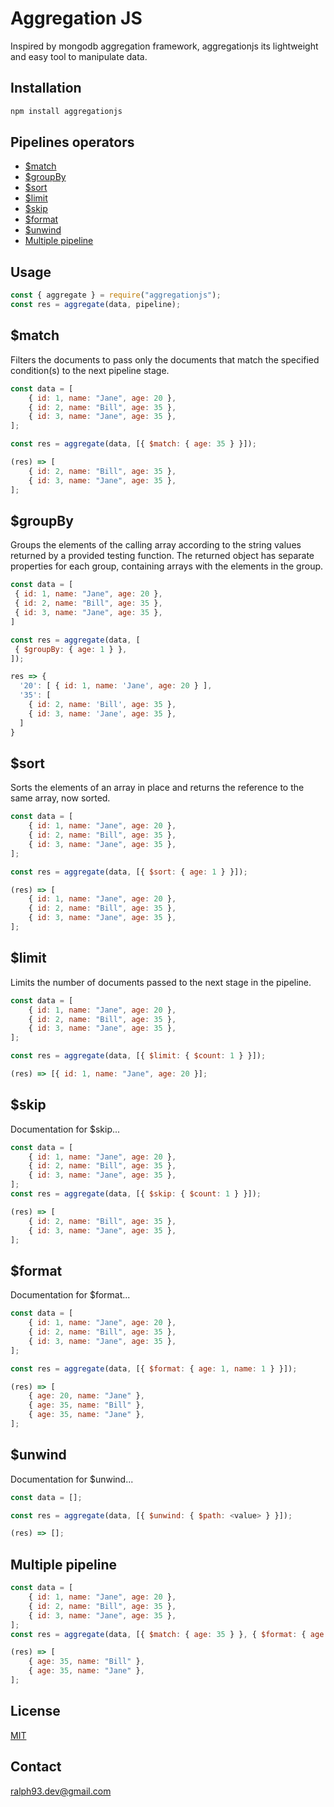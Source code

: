 # Aggregation JS

Inspired by mongodb aggregation framework, aggregationjs its lightweight and easy tool to manipulate data.

## Installation

```bash
npm install aggregationjs
```

## Pipelines operators

- [$match](#match)
- [$groupBy](#groupby)
- [$sort](#sort)
- [$limit](#limit)
- [$skip](#skip)
- [$format](#format)
- [$unwind](#unwind)
- [Multiple pipeline](#multiple-pipeline)

## Usage

```js
const { aggregate } = require("aggregationjs");
const res = aggregate(data, pipeline);
```

## $match

Filters the documents to pass only the documents that match the specified condition(s) to the next pipeline stage.

```js
const data = [
	{ id: 1, name: "Jane", age: 20 },
	{ id: 2, name: "Bill", age: 35 },
	{ id: 3, name: "Jane", age: 35 },
];

const res = aggregate(data, [{ $match: { age: 35 } }]);

(res) => [
	{ id: 2, name: "Bill", age: 35 },
	{ id: 3, name: "Jane", age: 35 },
];
```

## $groupBy

Groups the elements of the calling array according to the string values returned by a provided testing function. The returned object has separate properties for each group, containing arrays with the elements in the group.

```js
const data = [
 { id: 1, name: "Jane", age: 20 },
 { id: 2, name: "Bill", age: 35 },
 { id: 3, name: "Jane", age: 35 },
]

const res = aggregate(data, [
 { $groupBy: { age: 1 } },
]);

res => {
  '20': [ { id: 1, name: 'Jane', age: 20 } ],
  '35': [
    { id: 2, name: 'Bill', age: 35 },
    { id: 3, name: 'Jane', age: 35 },
  ]
}
```

## $sort

Sorts the elements of an array in place and returns the reference to the same array, now sorted.

```js
const data = [
	{ id: 1, name: "Jane", age: 20 },
	{ id: 2, name: "Bill", age: 35 },
	{ id: 3, name: "Jane", age: 35 },
];

const res = aggregate(data, [{ $sort: { age: 1 } }]);

(res) => [
	{ id: 1, name: "Jane", age: 20 },
	{ id: 2, name: "Bill", age: 35 },
	{ id: 3, name: "Jane", age: 35 },
];
```

## $limit

Limits the number of documents passed to the next stage in the pipeline.

```js
const data = [
	{ id: 1, name: "Jane", age: 20 },
	{ id: 2, name: "Bill", age: 35 },
	{ id: 3, name: "Jane", age: 35 },
];

const res = aggregate(data, [{ $limit: { $count: 1 } }]);

(res) => [{ id: 1, name: "Jane", age: 20 }];
```

## $skip

Documentation for $skip...

```js
const data = [
	{ id: 1, name: "Jane", age: 20 },
	{ id: 2, name: "Bill", age: 35 },
	{ id: 3, name: "Jane", age: 35 },
];
const res = aggregate(data, [{ $skip: { $count: 1 } }]);

(res) => [
	{ id: 2, name: "Bill", age: 35 },
	{ id: 3, name: "Jane", age: 35 },
];
```

## $format

Documentation for $format...

```js
const data = [
	{ id: 1, name: "Jane", age: 20 },
	{ id: 2, name: "Bill", age: 35 },
	{ id: 3, name: "Jane", age: 35 },
];

const res = aggregate(data, [{ $format: { age: 1, name: 1 } }]);

(res) => [
	{ age: 20, name: "Jane" },
	{ age: 35, name: "Bill" },
	{ age: 35, name: "Jane" },
];
```

## $unwind

Documentation for $unwind...

```js
const data = [];

const res = aggregate(data, [{ $unwind: { $path: <value> } }]);

(res) => [];
```

## Multiple pipeline

```js
const data = [
	{ id: 1, name: "Jane", age: 20 },
	{ id: 2, name: "Bill", age: 35 },
	{ id: 3, name: "Jane", age: 35 },
];
const res = aggregate(data, [{ $match: { age: 35 } }, { $format: { age: 1, name: 1 } }]);

(res) => [
	{ age: 35, name: "Bill" },
	{ age: 35, name: "Jane" },
];
```

## License

[MIT](https://choosealicense.com/licenses/mit/)

## Contact

ralph93.dev@gmail.com
